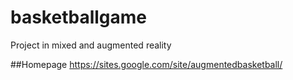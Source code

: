 # basketballgame
Project in mixed and augmented reality

##Homepage
https://sites.google.com/site/augmentedbasketball/
